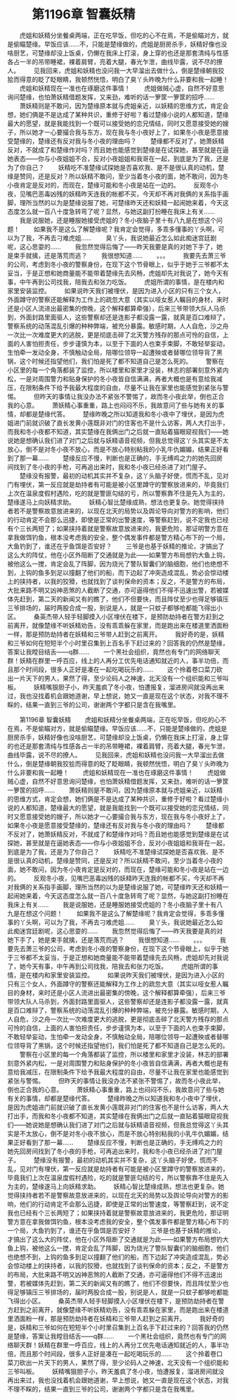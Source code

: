 # 　　第1196章 智囊妖精
　　虎姐和妖精分坐餐桌两端，正在吃早饭，但吃的心不在焉，不是偷瞄对方，就是偷瞄楚缘。早饭应该……不，只能是楚缘做的，虎姐是厨房杀手，妖精好像也没啥厨艺，可楚缘却没上饭桌，仍懒在我床上打滚，身上穿的也还是那套清纯与性感各占一半的吊带睡裙，裸着肩臂，亮着大腿，春光乍泄，曲线毕露，说不尽的撩人。
　　见我回来，虎姐和妖精也没问我一大早溜出去做什么，倒是楚缘朝我狡狯而得意的眨了眨眼睛，我顿然恍悟，明白了臭丫头昨晚为什么非要和我一起睡！
　　虎姐和妖精现在一准也在琢磨这件事情！
　　虎姐做贼心虚，自然不好意思询问楚缘，也怕萧妖精借题发挥，又来劲，难听的话一箩筐一箩筐的招呼……
　　萧妖精则是不敢问，因为楚缘原本就与虎姐亲近，以妖精的思维方式，肯定会想，她们俩是不是达成了某种共识，重修于好啦？看过楚缘小说的人都知道，楚缘最大的愿望，就是我能找到一个既可以接受她的恋兄情结，同时又愿意接受她的嫂子，所以她才一心要撮合我与东方，现在我与冬小夜好上了，如果冬小夜是愿意接受楚缘的，楚缘还有反对我与冬小夜的理由吗？
　　楚缘都不反对了，她萧妖精反对，不就成了和楚缘作对吗？而且她也能感觉到楚缘是在试探她，甚至就是在逼她表态——你与小夜姐姐不合，反对小夜姐姐和我哥在一起，到底是为了我，还是为了你自己？
　　妖精吃不准楚缘试探她是否喜欢我、是不是很认真的动机，楚缘是赞同，还是反对？所以妖精不敢问，至少当着冬小夜的面，她不敢问，因为冬小夜肯定是反对的，而现在，楚缘可能和冬小夜是站在一边的。
　　反观冬小夜，见嘴巴恶毒凶残的妖精昨天连我的帐都不买，今天却不再对我俩的关系指手画脚，理所当然的以为是楚缘说服了她，可楚缘昨天还和妖精一起闹她来着，今天这态度怎么就一百八十度急转弯了呢？显然，与她这副打扮睡在我床上有关……
　　我是说服她，还是睡服她接受虎姐的？冬小夜脑子里十有八九是在想这个问题！
　　如果我不是这么了解楚缘呢？我肯定会觉得，多乖多懂事的丫头啊，可以为了我，不再去刁难虎姐……
　　臭丫头，我说她最近怎么如此痴迷宫廷剧呢，这心思耍的……
　　我忽然觉得后悔了——昨天我要是真的对她下手了，她是束手就擒，还是落荒而逃？
　　我很想知道……
　　。。。
　　我要先去萧三爷的公司，考虑到冬小夜的警察身份，在现下这个节骨眼上，似乎于她于三爷都不太妥当，于是正想和她商量能不能带着楚缘先去风畅，虎姐却先对我说了，她今天有事，中午再到公司找我，陪我去和张力吃饭。
　　虎姐所谓的事情，是在楼内和家里安装监控。
　　如果说昨天我们被埋伏，是因为进入小区的只有三个女人，外面蹲守的警察还能解释为工作上的疏忽大意（其实以哑女惹人瞩目的身材，来时还是小区人流进出最密集的傍晚，这个解释都算牵强），后来三爷带领大队人马杀到，外面封路里面驱人，这些警察却还是连影子都没露一露，就真是百口难辩了，警察系统的动荡混乱引爆的种种弊端，被充分暴露。敏感时期，人人自危，沙之舟一次比一次难度更大的逃脱，更是彻底击碎了北天警方残存的那点可怜的自信，上面的人害怕担责任，步步谨慎为本，以至于下面的人也束手束脚，不敢轻举妄动，生怕牵一发动全身，不慎触动全局，陪哪位领导一起遭殃或者替哪位领导背了黑锅，这个时候还指望他们，我们怕是死了都不知道自己是怎么死的。
　　警察在小区里的每一个角落都装了监控，所以楼里和家里才没装，林志的部署刻意外紧内松，一是对周围警力和贴身保护的冬小夜皆自信满满，再者大概也是有意给我减压，在限制条件下给予我最大程度的自由，尽量不让我在家里也能感觉到紧张与警惕。
　　但昨天的事情让我没办法不紧张不警惕了，故而冬小夜此举，倒也正合我的心意。
　　萧妖精心事重重，路上也闷闷不乐，我故意问了些与她有关的事情，却都是楚缘代答。
　　楚缘昨晚之所以知道我和冬小夜中了埋伏，是因为虎姐进门前就识破了直长发黄小莲既非对门的住客也不是什么访客，两人大打出手，而我和冬小夜都不知道，其实楚缘在我俩出门之后就一直贴着猫眼窥视我们——她说她是想确认我们进了对门之后就与妖精语音视频，但我总觉得这丫头其实是不太放心，倒不是对冬小夜不放心，而是不放心特别粘我的小乳牛仇媚媚，结果正好看到了那一幕……
　　楚缘反应不慢，判断也是正确的，手无缚鸡之力的她先回房间找到了冬小夜的手枪，可再追出来时，我和冬小夜已经杀进了对门屋子。
　　楚缘没有报警，最初的动机其实并不复杂，这丫头脑子好使，慌而不乱，见对门有埋伏，第一反应就是劫持者有可能是被小区里蹲守的警察放进来的，毕竟我们上次在温泉度假村遇险，吃的就是警匪勾结的亏，所以警察靠不住是先入为主的，楚缘遂马上向妖精求助。
　　妖精心智比楚缘成熟，想法也更复杂。她觉得挟持者若不是警察故意放进来的，以现在北天的局势以及舆论导向对警方的影响，他们的行动肯定不会那么迅捷，即使是正常的出警速度，等警察赶到，说不定我也已经有个三长两短了；如果挟持着就是警察故意放进来的，我更危险，那证明警方意在拿我做饵钓鱼，根本没考虑我的安全，整个偶发事件都是警方精心布下的一个局，大鱼钓到了，谁还在乎鱼饵是否安好？
　　三爷是也基于妖精的推论，才搞出了这么大的阵仗，他在小区外阻断了交通就是为此——如果警方布局想钓大鱼上钩，被他这么一搅，肯定会乱了阵脚，因为烧光了警队智囊们的脑细胞，他们也绝想不到，上钩的鱼多到足以撞翻了他们的船，而下边起了冲突造成混乱，势必会惊动楼上的挟持者，以我的狡猾，也就找到了谈判保命的资本；反之，不是警方的布局，大批来路不明又凶神恶煞的人截断了交通，亦可逼得他们不得不迅速出警，若被媒体先赶到，第二天的新闻又有的瞧了，他们不但要快，而且阵仗至少也得足够镇压三爷排场的，届时两股合成一股，别说是人，就是一只蚊子都够呛都能飞得出小区。
　　桑英杰带人轻手轻脚摸入小区埋伏在楼下，是预防劫持者在警方赶到之前离开，就像楚缘不听妖精劝告，没有乖乖躲在家里，而是跑出来在楼道里洒面粉一样，那是预防劫持者在妖精和三爷带人赶到之前离开。
　　我好奇的是，妖精和三爷如何在短短半个小时里召集到上百名手下赶过来的？回答我的仍然是楚缘，答案让我瞠目结舌——q群……
　　一个黑社会组织，竟然也有专门的网络聊天群！妖精在群里一呼百应，线上的人再分工优先电话通知就近的人，事半功倍，而且那个时间段，很多人正好是凑在一起吃喝玩乐的……
　　这个拎着卷口菜刀砍出一片天下的男人，果然了得，至少论码人之神速，北天没有一个组织能和三爷叫板。
　　妖精嘴狠胆子小，昨天羞疯了冬小夜，怕遭报复，溜进房间就没再出来过，我也没找着机会跟她道谢，早上想说，她又一直是现在这个状态，对我不理不睬的，结果一直到三爷的公司，谢谢两个字都只是含在我嘴里。

　　第1196章 智囊妖精
　　虎姐和妖精分坐餐桌两端，正在吃早饭，但吃的心不在焉，不是偷瞄对方，就是偷瞄楚缘。早饭应该……不，只能是楚缘做的，虎姐是厨房杀手，妖精好像也没啥厨艺，可楚缘却没上饭桌，仍懒在我床上打滚，身上穿的也还是那套清纯与性感各占一半的吊带睡裙，裸着肩臂，亮着大腿，春光乍泄，曲线毕露，说不尽的撩人。
　　见我回来，虎姐和妖精也没问我一大早溜出去做什么，倒是楚缘朝我狡狯而得意的眨了眨眼睛，我顿然恍悟，明白了臭丫头昨晚为什么非要和我一起睡！
　　虎姐和妖精现在一准也在琢磨这件事情！
　　虎姐做贼心虚，自然不好意思询问楚缘，也怕萧妖精借题发挥，又来劲，难听的话一箩筐一箩筐的招呼……
　　萧妖精则是不敢问，因为楚缘原本就与虎姐亲近，以妖精的思维方式，肯定会想，她们俩是不是达成了某种共识，重修于好啦？看过楚缘小说的人都知道，楚缘最大的愿望，就是我能找到一个既可以接受她的恋兄情结，同时又愿意接受她的嫂子，所以她才一心要撮合我与东方，现在我与冬小夜好上了，如果冬小夜是愿意接受楚缘的，楚缘还有反对我与冬小夜的理由吗？
　　楚缘都不反对了，她萧妖精反对，不就成了和楚缘作对吗？而且她也能感觉到楚缘是在试探她，甚至就是在逼她表态——你与小夜姐姐不合，反对小夜姐姐和我哥在一起，到底是为了我，还是为了你自己？
　　妖精吃不准楚缘试探她是否喜欢我、是不是很认真的动机，楚缘是赞同，还是反对？所以妖精不敢问，至少当着冬小夜的面，她不敢问，因为冬小夜肯定是反对的，而现在，楚缘可能和冬小夜是站在一边的。
　　反观冬小夜，见嘴巴恶毒凶残的妖精昨天连我的帐都不买，今天却不再对我俩的关系指手画脚，理所当然的以为是楚缘说服了她，可楚缘昨天还和妖精一起闹她来着，今天这态度怎么就一百八十度急转弯了呢？显然，与她这副打扮睡在我床上有关……
　　我是说服她，还是睡服她接受虎姐的？冬小夜脑子里十有八九是在想这个问题！
　　如果我不是这么了解楚缘呢？我肯定会觉得，多乖多懂事的丫头啊，可以为了我，不再去刁难虎姐……
　　臭丫头，我说她最近怎么如此痴迷宫廷剧呢，这心思耍的……
　　我忽然觉得后悔了——昨天我要是真的对她下手了，她是束手就擒，还是落荒而逃？
　　我很想知道……
　　。。。
　　我要先去萧三爷的公司，考虑到冬小夜的警察身份，在现下这个节骨眼上，似乎于她于三爷都不太妥当，于是正想和她商量能不能带着楚缘先去风畅，虎姐却先对我说了，她今天有事，中午再到公司找我，陪我去和张力吃饭。
　　虎姐所谓的事情，是在楼内和家里安装监控。
　　如果说昨天我们被埋伏，是因为进入小区的只有三个女人，外面蹲守的警察还能解释为工作上的疏忽大意（其实以哑女惹人瞩目的身材，来时还是小区人流进出最密集的傍晚，这个解释都算牵强），后来三爷带领大队人马杀到，外面封路里面驱人，这些警察却还是连影子都没露一露，就真是百口难辩了，警察系统的动荡混乱引爆的种种弊端，被充分暴露。敏感时期，人人自危，沙之舟一次比一次难度更大的逃脱，更是彻底击碎了北天警方残存的那点可怜的自信，上面的人害怕担责任，步步谨慎为本，以至于下面的人也束手束脚，不敢轻举妄动，生怕牵一发动全身，不慎触动全局，陪哪位领导一起遭殃或者替哪位领导背了黑锅，这个时候还指望他们，我们怕是死了都不知道自己是怎么死的。
　　警察在小区里的每一个角落都装了监控，所以楼里和家里才没装，林志的部署刻意外紧内松，一是对周围警力和贴身保护的冬小夜皆自信满满，再者大概也是有意给我减压，在限制条件下给予我最大程度的自由，尽量不让我在家里也能感觉到紧张与警惕。
　　但昨天的事情让我没办法不紧张不警惕了，故而冬小夜此举，倒也正合我的心意。
　　萧妖精心事重重，路上也闷闷不乐，我故意问了些与她有关的事情，却都是楚缘代答。
　　楚缘昨晚之所以知道我和冬小夜中了埋伏，是因为虎姐进门前就识破了直长发黄小莲既非对门的住客也不是什么访客，两人大打出手，而我和冬小夜都不知道，其实楚缘在我俩出门之后就一直贴着猫眼窥视我们——她说她是想确认我们进了对门之后就与妖精语音视频，但我总觉得这丫头其实是不太放心，倒不是对冬小夜不放心，而是不放心特别粘我的小乳牛仇媚媚，结果正好看到了那一幕……
　　楚缘反应不慢，判断也是正确的，手无缚鸡之力的她先回房间找到了冬小夜的手枪，可再追出来时，我和冬小夜已经杀进了对门屋子。
　　楚缘没有报警，最初的动机其实并不复杂，这丫头脑子好使，慌而不乱，见对门有埋伏，第一反应就是劫持者有可能是被小区里蹲守的警察放进来的，毕竟我们上次在温泉度假村遇险，吃的就是警匪勾结的亏，所以警察靠不住是先入为主的，楚缘遂马上向妖精求助。
　　妖精心智比楚缘成熟，想法也更复杂。她觉得挟持者若不是警察故意放进来的，以现在北天的局势以及舆论导向对警方的影响，他们的行动肯定不会那么迅捷，即使是正常的出警速度，等警察赶到，说不定我也已经有个三长两短了；如果挟持着就是警察故意放进来的，我更危险，那证明警方意在拿我做饵钓鱼，根本没考虑我的安全，整个偶发事件都是警方精心布下的一个局，大鱼钓到了，谁还在乎鱼饵是否安好？
　　三爷是也基于妖精的推论，才搞出了这么大的阵仗，他在小区外阻断了交通就是为此——如果警方布局想钓大鱼上钩，被他这么一搅，肯定会乱了阵脚，因为烧光了警队智囊们的脑细胞，他们也绝想不到，上钩的鱼多到足以撞翻了他们的船，而下边起了冲突造成混乱，势必会惊动楼上的挟持者，以我的狡猾，也就找到了谈判保命的资本；反之，不是警方的布局，大批来路不明又凶神恶煞的人截断了交通，亦可逼得他们不得不迅速出警，若被媒体先赶到，第二天的新闻又有的瞧了，他们不但要快，而且阵仗至少也得足够镇压三爷排场的，届时两股合成一股，别说是人，就是一只蚊子都够呛都能飞得出小区。
　　桑英杰带人轻手轻脚摸入小区埋伏在楼下，是预防劫持者在警方赶到之前离开，就像楚缘不听妖精劝告，没有乖乖躲在家里，而是跑出来在楼道里洒面粉一样，那是预防劫持者在妖精和三爷带人赶到之前离开。
　　我好奇的是，妖精和三爷如何在短短半个小时里召集到上百名手下赶过来的？回答我的仍然是楚缘，答案让我瞠目结舌——q群……
　　一个黑社会组织，竟然也有专门的网络聊天群！妖精在群里一呼百应，线上的人再分工优先电话通知就近的人，事半功倍，而且那个时间段，很多人正好是凑在一起吃喝玩乐的……
　　这个拎着卷口菜刀砍出一片天下的男人，果然了得，至少论码人之神速，北天没有一个组织能和三爷叫板。
　　妖精嘴狠胆子小，昨天羞疯了冬小夜，怕遭报复，溜进房间就没再出来过，我也没找着机会跟她道谢，早上想说，她又一直是现在这个状态，对我不理不睬的，结果一直到三爷的公司，谢谢两个字都只是含在我嘴里。
